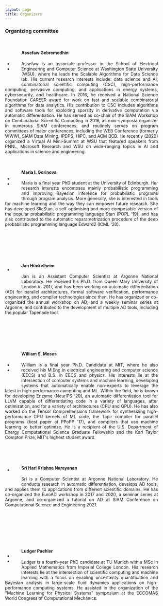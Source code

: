 ```yaml
---
layout: page
title: Organizers
---
```


### Organizing committee

<br/>

<div class="container">
<div class="team-member">
<div style="float: left; margin-right: 30px; margin-bottom: 30px; margin-top: 5px; text-align:center">
<img class="mx-auto rounded-circle" src="/images/assefaw-gebremedhin.jpg" alt="" >
<br/><br/>
<ul class="social-buttonss">
<li class="list-inline-item"><a href="https://twitter.com/assefawg"><i class="fab fa-twitter"></i></a></li>
<li class="list-inline-item"><a href="https://eecs.wsu.edu/~assefaw/"><i class="fas fa-globe"></i></a></li>
</ul>
</div>
<h4 align="left"> Assefaw Gebremedhin </h4>
<p align="justify"> 
Assefaw is an associate professor in the School of Electrical Engineering and Computer Science at Washington State University (WSU), where he leads the Scalable Algorithms for Data Science lab. His current research interests include: data science and AI, combinatorial scientific computing (CSC), high-performance computing, pervasive computing, and applications in energy systems, cybersecurity, and healthcare. In 2016, he received a National Science Foundation CAREER award for work on fast and scalable combinatorial algorithms for data analytics. His contribution to CSC includes algorithms and software tools for exploiting sparsity in derivative computation via automatic differentiation. He has served as co-chair of the SIAM Workshop on Combinatorial Scientific Computing in 2016, as mini-symposia organizer in numerous SIAM conferences, and routinely serves on program committees of major conferences, including the WEB Conference (formerly WWW), SIAM Data Mining, IPDPS, HiPC, and ACM BCB. He recently (2020) organized a Virtual AI Mini-Summit at WSU that featured speakers from PNNL, Microsoft Research and WSU on wide-ranging topics in AI and applications in science and engineering. 
</p></div></div>

<br/>

<div class="container">
<div class="team-member">
<div style="float: left; margin-right: 30px; margin-bottom: 30px; margin-top: -10px; text-align:center">
<img class="mx-auto rounded-circle" src="/images/maria-gorinova.jpg" alt="" >
<br/><br/>
<ul class="social-buttonss">
<li class="list-inline-item"><a href="https://twitter.com/migorinova"><i class="fab fa-twitter"></i></a></li>
<li class="list-inline-item"><a href="https://homepages.inf.ed.ac.uk/s1207807/"><i class="fas fa-globe"></i></a></li>
</ul>
</div>
<h4 align="left"> Maria I. Gorinova </h4>
<p align="justify"> 
Maria is a final year PhD student at the University of Edinburgh. Her research interests encompass mainly probabilistic programming and improving Bayesian inference for probabilistic programs through program analysis. More generally, she is interested in tools for machine learning and the way they can empower future research. She has developed SlicStan, a self-optimising and more composable version of the popular probabilistic programming language Stan (POPL '19), and has also contributed to the automatic reparametrization procedure of the deep probabilistic programming language Edward2 (ICML '20).
</p></div></div>

<br/><br/><br/><br/><br/>

<div class="container">
<div class="team-member">
<div style="float: left; margin-right: 30px; margin-bottom: 30px; margin-top: -18px; text-align:center">
<img class="mx-auto rounded-circle" src="/images/jan-huckelheim.jpg" alt="" >
<br/><br/>
<ul class="social-buttonss">
<li class="list-inline-item"><a href="https://www.anl.gov/profile/jan-christian-hueckelheim"><i class="fas fa-globe"></i></a></li>
</ul>
</div>
<h4 align="left"> Jan Hückelheim </h4>
<p align="justify"> 
Jan is an Assistant Computer Scientist at Argonne National Laboratory. He received his Ph.D. from Queen Mary University of London in 2017, and has been working on automatic differentiation (AD) for parallel architectures, formal software verification, performance engineering, and compiler technologies since then. He has organized or co-organized the annual workshop on AD, and a weekly seminar series at Argonne, and contributed to the development of multiple AD tools, including the popular Tapenade tool.
</p></div></div>

<br/><br/><br/><br/><br/>

<div class="container">
<div class="team-member">
<div style="float: left; margin-right: 30px; margin-bottom: 30px; margin-top: 5px; text-align:center">
<img class="mx-auto rounded-circle" src="/images/william-moses.jpg" alt="" >
<br/><br/>
<ul class="social-buttonss">
<li class="list-inline-item"><a href="https://twitter.com/wsmoses"><i class="fab fa-twitter"></i></a></li>
<li class="list-inline-item"><a href="https://wsmoses.com/"><i class="fas fa-globe"></i></a></li>
</ul>
</div>
<h4 align="left"> William S. Moses </h4>
<p align="justify"> 
William is a final year Ph.D. Candidate at MIT, where he also received his M.Eng in electrical engineering and computer science (EECS) and B.S. in EECS and physics. His interests lie at the intersection of computer systems and machine learning, developing systems that automatically enable non-experts to leverage the latest in high-performance computing and ML. Within the field, he is known for developing Enzyme (NeurIPS '20), an automatic differentiation tool for LLVM capable of differentiating code in a variety of languages, after optimization, and for a variety of architectures (CPU and GPU). He has also worked on the Tensor Comprehensions framework for synthesizing high-performance GPU kernels of ML code, the Tapir compiler for parallel programs (best paper at PPoPP '17), and compilers that use machine learning to better optimize. He is a recipient of the U.S. Department of Energy Computational Science Graduate Fellowship and the Karl Taylor Compton Prize, MIT's highest student award.
</p></div></div>

<br/><br/><br/>

<div class="container">
<div class="team-member">
<div style="float: left; margin-right: 30px; margin-bottom: 30px; margin-top: -25px; text-align:center">
<img class="mx-auto rounded-circle" src="/images/sri-hari-krishna-narayanan.jpg" alt="" >
<br/><br/>
<ul class="social-buttonss">
<li class="list-inline-item"><a href="https://www.mcs.anl.gov/~snarayan/"><i class="fas fa-globe"></i></a></li>
</ul>
</div>
<h4 align="left"> Sri Hari Krishna Narayanan </h4>
<p align="justify"> 
Sri is a Computer Scientist at Argonne National Laboratory. He conducts research in automatic differentiation, develops AD tools, and applies them to applications from different scientific domains. He has co-organized the EuroAD workshop in 2017 and 2020, a seminar series at Argonne, and co-organized a tutorial on AD at SIAM Conference on Computational Science and Engineering 2021.
</p></div></div>

<br/><br/><br/><br/><br/><br/>

<div class="container">
<div class="team-member">
<div style="float: left; margin-right: 30px; margin-bottom: 30px; margin-top: -15px; text-align:center">
<img class="mx-auto rounded-circle" src="/images/ludger-paehler.jpg" alt="" >
<br/><br/>
<ul class="social-buttonss">
<li class="list-inline-item"><a href="https://twitter.com/ludgerpaehler"><i class="fab fa-twitter"></i></a></li>
<li class="list-inline-item"><a href="https://ludgerpaehler.github.io/"><i class="fas fa-globe"></i></a></li>
</ul>
</div>
<h4 align="left"> Ludger Paehler  </h4>
<p align="justify">  
Ludger is a fourth-year PhD candidate at TU Munich with a MSc in Applied Mathematics from Imperial College London. His research interests lie at the intersection of scientific computing and machine learning with a focus on enabling uncertainty quantification and Bayesian analysis in large-scale fluid dynamics applications on high-performance computing systems. He assisted in the organization of the "Machine Learning for Physical Systems" symposium at the ECCOMAS World Congress of Computational Mechanics.
</p></div></div>

<br/><br/><br/><br/><br/>
